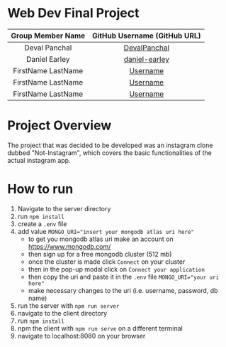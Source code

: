 # Web Dev Final Project
| Group Member Name | GitHub Username (GitHub URL)|
| :------------------------:|:--------------------------------------:|
| Deval Panchal | [DevalPanchal](https://github.com/DevalPanchal) |
| Daniel Earley | [daniel-earley](https://github.com/daniel-earley) |
| FirstName LastName | [Username](https://github.com/) |
| FirstName LastName | [Username](https://github.com/) |
| FirstName LastName | [Username](https://github.com/) |

# Project Overview
The project that was decided to be developed was an instagram clone dubbed "Not-Instagram", which covers the basic functionalities of the actual instagram app.

# How to run
1. Navigate to the server directory
2. run `npm install`
3. create a `.env` file
4. add value `MONGO_URI="insert your mongodb atlas uri here"`
    - to get you mongodb atlas uri make an account on https://www.mongodb.com/
    - then sign up for a free mongodb cluster (512 mb)
    - once the cluster is made click `Connect` on your cluster
    - then in the pop-up modal click on `Connect your application`
    - then copy the uri and paste it in the `.env` file `MONGO_URI="your uri here"`
    - make necessary changes to the uri (i.e. username, password, db name)
5. run the server with `npm run server`
6. navigate to the client directory
7. run `npm install`
8. npm the client with `npm run serve` on a different terminal
9. navigate to localhost:8080 on your browser
